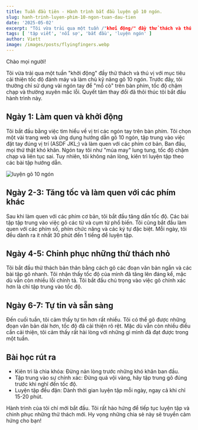 ```yaml
---
title: Tuần đầu tiên - Hành trình bắt đầu luyện gõ 10 ngón.
slug: hanh-trinh-luyen-phim-10-ngon-tuan-dau-tien
date: '2025-05-02'
excerpt: "Tôi vừa trải qua một tuần /"khởi động/" đầy thử thách và thú vị với mục tiêu cải thiện tốc độ đánh máy và làm chủ kỹ năng gõ 10 ngón."
tags: [ 'tập viết', 'nỗi sợ', 'bắt đầu', 'luyện ngón' ]
author: Viett
image: /images/posts/flyingfingers.webp
---
```


Chào mọi người!

Tôi vừa trải qua một tuần "khởi động" đầy thử thách và thú vị với mục tiêu cải thiện tốc độ đánh máy và làm chủ kỹ năng gõ 10 ngón. Trước đây, tôi thường chỉ sử dụng vài ngón tay để "mổ cò" trên bàn phím, tốc độ chậm chạp và thường xuyên mắc lỗi. Quyết tâm thay đổi đã thôi thúc tôi bắt đầu hành trình này.

## Ngày 1: Làm quen và khởi động

Tôi bắt đầu bằng việc tìm hiểu về vị trí các ngón tay trên bàn phím. Tôi chọn một vài trang web và ứng dụng hướng dẫn gõ 10 ngón, tập trung vào việc đặt tay đúng vị trí (ASDF JKL;) và làm quen với các phím cơ bản. Ban đầu, mọi thứ thật khó khăn. Ngón tay tôi như "múa may" lung tung, tốc độ chậm chạp và liên tục sai. Tuy nhiên, tôi không nản lòng, kiên trì luyện tập theo các bài tập hướng dẫn.

![luyện gõ 10 ngón](/images/posts/typing-10-finger.jpeg)

## Ngày 2-3: Tăng tốc và làm quen với các phím khác

Sau khi làm quen với các phím cơ bản, tôi bắt đầu tăng dần tốc độ. Các bài tập tập trung vào việc gõ các từ và cụm từ phổ biến. Tôi cũng bắt đầu làm quen với các phím số, phím chức năng và các ký tự đặc biệt. Mỗi ngày, tôi đều dành ra ít nhất 30 phút đến 1 tiếng để luyện tập.

## Ngày 4-5: Chinh phục những thử thách nhỏ

Tôi bắt đầu thử thách bản thân bằng cách gõ các đoạn văn bản ngắn và các bài tập gõ nhanh. Tôi nhận thấy tốc độ của mình đã tăng lên đáng kể, mặc dù vẫn còn nhiều lỗi chính tả. Tôi bắt đầu chú trọng vào việc gõ chính xác hơn là chỉ tập trung vào tốc độ.

## Ngày 6-7: Tự tin và sẵn sàng

Đến cuối tuần, tôi cảm thấy tự tin hơn rất nhiều. Tôi có thể gõ được những đoạn văn bản dài hơn, tốc độ đã cải thiện rõ rệt. Mặc dù vẫn còn nhiều điều cần cải thiện, tôi cảm thấy rất hài lòng với những gì mình đã đạt được trong một tuần.

## Bài học rút ra

- Kiên trì là chìa khóa: Đừng nản lòng trước những khó khăn ban đầu.
- Tập trung vào sự chính xác: Đừng quá vội vàng, hãy tập trung gõ đúng trước khi nghĩ đến tốc độ.
- Luyện tập đều đặn: Dành thời gian luyện tập mỗi ngày, ngay cả khi chỉ 15-20 phút.

Hành trình của tôi chỉ mới bắt đầu. Tôi rất hào hứng để tiếp tục luyện tập và chinh phục những thử thách mới.
Hy vọng những chia sẻ này sẽ truyền cảm hứng cho bạn!
